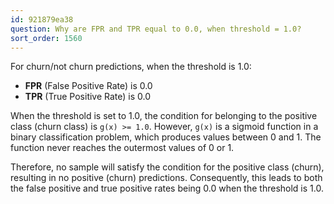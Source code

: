 ```yaml
---
id: 921879ea38
question: Why are FPR and TPR equal to 0.0, when threshold = 1.0?
sort_order: 1560
---
```


For churn/not churn predictions, when the threshold is 1.0:

- **FPR** (False Positive Rate) is 0.0
- **TPR** (True Positive Rate) is 0.0

When the threshold is set to 1.0, the condition for belonging to the positive class (churn class) is `g(x) >= 1.0`. However, `g(x)` is a sigmoid function in a binary classification problem, which produces values between 0 and 1. The function never reaches the outermost values of 0 or 1.

Therefore, no sample will satisfy the condition for the positive class (churn), resulting in no positive (churn) predictions. Consequently, this leads to both the false positive and true positive rates being 0.0 when the threshold is 1.0.